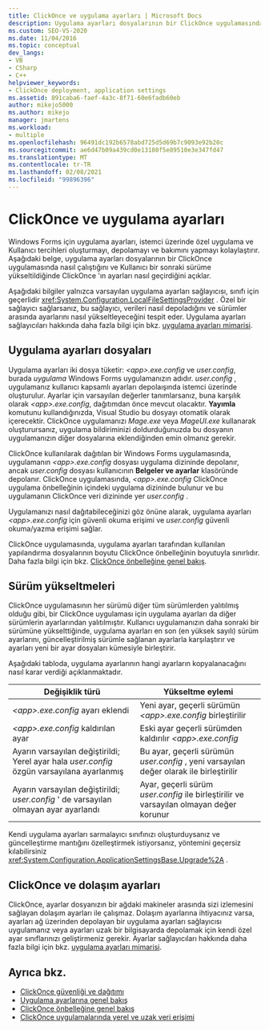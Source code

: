 ```yaml
---
title: ClickOnce ve uygulama ayarları | Microsoft Docs
description: Uygulama ayarları dosyalarının bir ClickOnce uygulamasında nasıl çalıştığını ve Kullanıcı sonraki sürüme yükseltirken, ClickOnce 'ın ayarları nasıl geçirdiğini öğrenin.
ms.custom: SEO-VS-2020
ms.date: 11/04/2016
ms.topic: conceptual
dev_langs:
- VB
- CSharp
- C++
helpviewer_keywords:
- ClickOnce deployment, application settings
ms.assetid: 891caba6-faef-4a3c-8f71-60e6fadb60eb
author: mikejo5000
ms.author: mikejo
manager: jmartens
ms.workload:
- multiple
ms.openlocfilehash: 96491dc192b6578abd725d5d69b7c9093e92b20c
ms.sourcegitcommit: ae6d47b09a439cd0e13180f5e89510e3e347fd47
ms.translationtype: MT
ms.contentlocale: tr-TR
ms.lasthandoff: 02/08/2021
ms.locfileid: "99896396"
---
```

# <a name="clickonce-and-application-settings"></a>ClickOnce ve uygulama ayarları
Windows Forms için uygulama ayarları, istemci üzerinde özel uygulama ve Kullanıcı tercihleri oluşturmayı, depolamayı ve bakımını yapmayı kolaylaştırır. Aşağıdaki belge, uygulama ayarları dosyalarının bir ClickOnce uygulamasında nasıl çalıştığını ve Kullanıcı bir sonraki sürüme yükseltildiğinde ClickOnce 'ın ayarları nasıl geçirdiğini açıklar.

 Aşağıdaki bilgiler yalnızca varsayılan uygulama ayarları sağlayıcısı, sınıfı için geçerlidir <xref:System.Configuration.LocalFileSettingsProvider> . Özel bir sağlayıcı sağlarsanız, bu sağlayıcı, verileri nasıl depoladığını ve sürümler arasında ayarlarını nasıl yükseltleyeceğini tespit eder. Uygulama ayarları sağlayıcıları hakkında daha fazla bilgi için bkz. [uygulama ayarları mimarisi](/dotnet/framework/winforms/advanced/application-settings-architecture).

## <a name="application-settings-files"></a>Uygulama ayarları dosyaları
 Uygulama ayarları iki dosya tüketir: *\<app>.exe.config* ve *user.config*, burada *uygulama* Windows Forms uygulamanızın adıdır. *user.config* , uygulamanız kullanıcı kapsamlı ayarları depolaışında istemci üzerinde oluşturulur. Ayarlar için varsayılan değerler tanımlarsanız, buna karşılık olarak *\<app>.exe.config*, dağıtımdan önce mevcut olacaktır. **Yayımla** komutunu kullandığınızda, Visual Studio bu dosyayı otomatik olarak içerecektir. ClickOnce uygulamanızı *Mage.exe* veya *MageUI.exe* kullanarak oluşturursanız, uygulama bildiriminizi doldurduğunuzda bu dosyanın uygulamanızın diğer dosyalarına eklendiğinden emin olmanız gerekir.

 ClickOnce kullanılarak dağıtılan bir Windows Forms uygulamasında, uygulamanın *\<app>.exe.config* dosyası uygulama dizininde depolanır, ancak *user.config* dosyası kullanıcının **Belgeler ve ayarlar** klasöründe depolanır. ClickOnce uygulamasında, *\<app>.exe.config* ClickOnce uygulama önbelleğinin içindeki uygulama dizininde bulunur ve bu uygulamanın ClickOnce veri dizininde yer *user.config* .

 Uygulamanızı nasıl dağıtabileceğinizi göz önüne alarak, uygulama ayarları *\<app>.exe.config* için güvenli okuma erişimi ve *user.config* güvenli okuma/yazma erişimi sağlar.

 ClickOnce uygulamasında, uygulama ayarları tarafından kullanılan yapılandırma dosyalarının boyutu ClickOnce önbelleğinin boyutuyla sınırlıdır. Daha fazla bilgi için bkz. [ClickOnce önbelleğine genel bakış](../deployment/clickonce-cache-overview.md).

## <a name="version-upgrades"></a>Sürüm yükseltmeleri
 ClickOnce uygulamasının her sürümü diğer tüm sürümlerden yalıtılmış olduğu gibi, bir ClickOnce uygulaması için uygulama ayarları da diğer sürümlerin ayarlarından yalıtılmıştır. Kullanıcı uygulamanızın daha sonraki bir sürümüne yükselttiğinde, uygulama ayarları en son (en yüksek sayılı) sürüm ayarlarını, güncelleştirilmiş sürümle sağlanan ayarlarla karşılaştırır ve ayarları yeni bir ayar dosyaları kümesiyle birleştirir.

 Aşağıdaki tabloda, uygulama ayarlarının hangi ayarların kopyalanacağını nasıl karar verdiği açıklanmaktadır.

|Değişiklik türü|Yükseltme eylemi|
|--------------------|--------------------|
|*\<app>.exe.config* ayarı eklendi|Yeni ayar, geçerli sürümün *\<app>.exe.config* birleştirilir|
|*\<app>.exe.config* kaldırılan ayar|Eski ayar geçerli sürümden kaldırılır *\<app>.exe.config*|
|Ayarın varsayılan değiştirildi; Yerel ayar hala *user.config* özgün varsayılana ayarlanmış|Bu ayar, geçerli sürümün *user.config* , yeni varsayılan değer olarak ile birleştirilir|
|Ayarın varsayılan değiştirildi; *user.config* ' de varsayılan olmayan ayar ayarlandı|Ayar, geçerli sürüm *user.config* ile birleştirilir ve varsayılan olmayan değer korunur|

Kendi uygulama ayarları sarmalayıcı sınıfınızı oluşturduysanız ve güncelleştirme mantığını özelleştirmek istiyorsanız, yöntemini geçersiz kılabilirsiniz <xref:System.Configuration.ApplicationSettingsBase.Upgrade%2A> .

## <a name="clickonce-and-roaming-settings"></a>ClickOnce ve dolaşım ayarları
 ClickOnce, ayarlar dosyanızın bir ağdaki makineler arasında sizi izlemesini sağlayan dolaşım ayarları ile çalışmaz. Dolaşım ayarlarına ihtiyacınız varsa, ayarları ağ üzerinden depolayan bir uygulama ayarları sağlayıcısı uygulamanız veya ayarları uzak bir bilgisayarda depolamak için kendi özel ayar sınıflarınızı geliştirmeniz gerekir. Ayarlar sağlayıcıları hakkında daha fazla bilgi için bkz. [uygulama ayarları mimarisi](/dotnet/framework/winforms/advanced/application-settings-architecture).

## <a name="see-also"></a>Ayrıca bkz.
- [ClickOnce güvenliği ve dağıtımı](../deployment/clickonce-security-and-deployment.md)
- [Uygulama ayarlarına genel bakış](/dotnet/framework/winforms/advanced/application-settings-overview)
- [ClickOnce önbelleğine genel bakış](../deployment/clickonce-cache-overview.md)
- [ClickOnce uygulamalarında yerel ve uzak veri erişimi](../deployment/accessing-local-and-remote-data-in-clickonce-applications.md)
